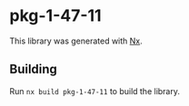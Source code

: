 # pkg-1-47-11

This library was generated with [Nx](https://nx.dev).

## Building

Run `nx build pkg-1-47-11` to build the library.
